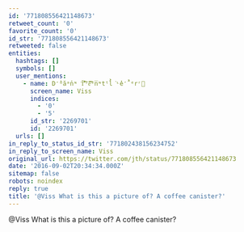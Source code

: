 ```yaml
---
id: '771808556421148673'
retweet_count: '0'
favorite_count: '0'
id_str: '771808556421148673'
retweeted: false
entities:
  hashtags: []
  symbols: []
  user_mentions:
    - name: D̒̕ᵈăᵃn̕ᶰ Ť̾̾̓͐͒͠ᵗe͗̑́̋̂́͡ᵉn̅ᶰtᵗl̀̓͘ᶫe̓̒̂̚ᵉrʳ🫡
      screen_name: Viss
      indices:
        - '0'
        - '5'
      id_str: '2269701'
      id: '2269701'
  urls: []
in_reply_to_status_id_str: '771802438156234752'
in_reply_to_screen_name: Viss
original_url: https://twitter.com/jth/status/771808556421148673
date: '2016-09-02T20:34:34.000Z'
sitemap: false
robots: noindex
reply: true
title: '@Viss What is this a picture of? A coffee canister?'
---
```


@Viss What is this a picture of? A coffee canister?